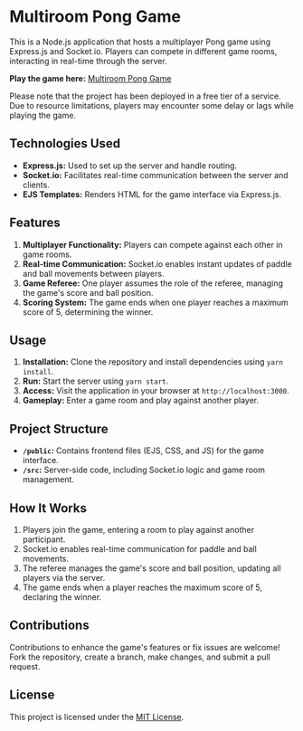 # Multiroom Pong Game

This is a Node.js application that hosts a multiplayer Pong game using Express.js and Socket.io. Players can compete in different game rooms, interacting in real-time through the server.

**Play the game here:** [Multiroom Pong Game](https://multiroom-pong-game.onrender.com/)

Please note that the project has been deployed in a free tier of a service. Due to resource limitations, players may encounter some delay or lags while playing the game.

## Technologies Used

- **Express.js:** Used to set up the server and handle routing.
- **Socket.io:** Facilitates real-time communication between the server and clients.
- **EJS Templates:** Renders HTML for the game interface via Express.js.

## Features

1. **Multiplayer Functionality:** Players can compete against each other in game rooms.
2. **Real-time Communication:** Socket.io enables instant updates of paddle and ball movements between players.
3. **Game Referee:** One player assumes the role of the referee, managing the game's score and ball position.
4. **Scoring System:** The game ends when one player reaches a maximum score of 5, determining the winner.

## Usage

1. **Installation:** Clone the repository and install dependencies using `yarn install`.
2. **Run:** Start the server using `yarn start`.
3. **Access:** Visit the application in your browser at `http://localhost:3000`.
4. **Gameplay:** Enter a game room and play against another player.

## Project Structure

- **`/public`:** Contains frontend files (EJS, CSS, and JS) for the game interface.
- **`/src`:** Server-side code, including Socket.io logic and game room management.

## How It Works

1. Players join the game, entering a room to play against another participant.
2. Socket.io enables real-time communication for paddle and ball movements.
3. The referee manages the game's score and ball position, updating all players via the server.
4. The game ends when a player reaches the maximum score of 5, declaring the winner.

## Contributions

Contributions to enhance the game's features or fix issues are welcome! Fork the repository, create a branch, make changes, and submit a pull request.

## License

This project is licensed under the [MIT License](LICENSE).
